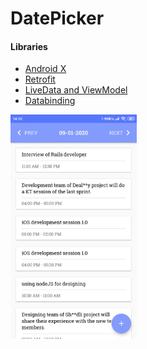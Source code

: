 # DatePicker

#### Libraries
- [Android X](https://developer.android.com/jetpack/androidx)
- [Retrofit](http://square.github.io/retrofit/)
- [LiveData and ViewModel](https://developer.android.com/topic/libraries/architecture/)
- [Databinding](https://developer.android.com/topic/libraries/data-binding/)

<img src="img.png" width="40%">



